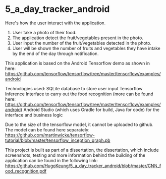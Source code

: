# 5_a_day_tracker_android

Here's how the user interact with the application.
1. User take a photo of their food.
2. The application detect the fruit/vegetables present in the photo.
3. User input the number of the fruit/vegetables detected in the photo.
4. User will be shown the number of fruits and vegetables they have intake by the end of the day through notification.

This application is based on the Android Tensorflow demo as shown in here: https://github.com/tensorflow/tensorflow/tree/master/tensorflow/examples/android


Technologies used: 
SQLite database to store user input
Tensorflow Inference Interface to carry out the food recognition (more can be found here: https://github.com/tensorflow/tensorflow/tree/master/tensorflow/examples/android)
Android Studio (which uses Gradle for build, Java for code) for the interface and business logic

Due to the size of the tensorflow model, it cannot be uploaded to github. 
The model can be found here separately:
https://github.com/martinwicke/tensorflow-tutorial/blob/master/tensorflow_inception_graph.pb

This project is built as part of a dissertation, the dissertation, which include screenshots, testing and more information behind the building of the application can be found in the following link:
https://github.com/HugoKeung/5_a_day_tracker_android/blob/master/CNN_food_recognition.pdf
